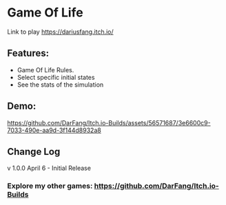 # Game Of Life
Link to play https://dariusfang.itch.io/

## Features:
- Game Of Life Rules.
- Select specific initial states
-  See the stats of the simulation

## Demo:

https://github.com/DarFang/Itch.io-Builds/assets/56571687/3e6600c9-7033-490e-aa9d-3f144d8932a8

## Change Log
v 1.0.0 April 6 - Initial Release

### Explore my other games: https://github.com/DarFang/Itch.io-Builds